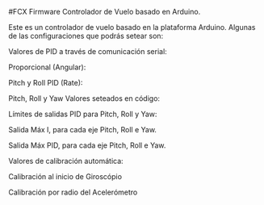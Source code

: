 #FCX
Firmware Controlador de Vuelo basado en Arduino.

Este es un controlador de vuelo basado en la plataforma Arduino. Algunas de las configuraciones que podrás setear son:

Valores de PID a través de comunicación serial:

Proporcional (Angular):

Pitch y Roll
PID (Rate):

Pitch, Roll y Yaw
Valores seteados en código:

Límites de salidas PID para Pitch, Roll y Yaw:

Salida Máx I, para cada eje Pitch, Roll e Yaw.

Salida Máx PID, para cada eje Pitch, Roll e Yaw.

Valores de calibración automática:

Calibración al inicio de Giroscópio

Calibración por radio del Acelerómetro
